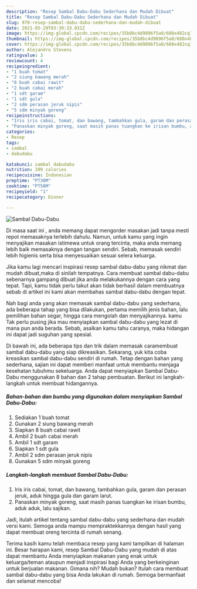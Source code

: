 ```yaml
---
description: "Resep Sambal Dabu-Dabu Sederhana dan Mudah Dibuat"
title: "Resep Sambal Dabu-Dabu Sederhana dan Mudah Dibuat"
slug: 970-resep-sambal-dabu-dabu-sederhana-dan-mudah-dibuat
date: 2021-05-29T03:39:33.031Z
image: https://img-global.cpcdn.com/recipes/35b8bc4d9896f5a0/680x482cq70/sambal-dabu-dabu-foto-resep-utama.jpg
thumbnail: https://img-global.cpcdn.com/recipes/35b8bc4d9896f5a0/680x482cq70/sambal-dabu-dabu-foto-resep-utama.jpg
cover: https://img-global.cpcdn.com/recipes/35b8bc4d9896f5a0/680x482cq70/sambal-dabu-dabu-foto-resep-utama.jpg
author: Alejandro Stevens
ratingvalue: 3
reviewcount: 4
recipeingredient:
- "1 buah tomat"
- "2 siung bawang merah"
- "8 buah cabai rawit"
- "2 buah cabai merah"
- "1 sdt garam"
- "1 sdt gula"
- "2 sdm perasan jeruk nipis"
- "5 sdm minyak goreng"
recipeinstructions:
- "Iris iris cabai, tomat, dan bawang, tambahkan gula, garam dan perasan jeruk, aduk hingga gula dan garam larut."
- "Panaskan minyak goreng, saat masih panas tuangkan ke irisan bumbu, aduk aduk, lalu sajikan."
categories:
- Resep
tags:
- sambal
- dabudabu

katakunci: sambal dabudabu 
nutrition: 209 calories
recipecuisine: Indonesian
preptime: "PT30M"
cooktime: "PT50M"
recipeyield: "1"
recipecategory: Dinner

---
```



![Sambal Dabu-Dabu](https://img-global.cpcdn.com/recipes/35b8bc4d9896f5a0/680x482cq70/sambal-dabu-dabu-foto-resep-utama.jpg)

Di masa  saat ini , anda memang dapat mengorder masakan jadi tanpa mesti repot memasaknya terlebih dahulu. Namun, untuk kamu yang ingin menyajikan masakan istimewa untuk orang tercinta, maka anda memang lebih baik memasaknya dengan tangan sendiri. Sebab, memasak sendiri lebih higienis serta bisa menyesuaikan sesuai selera keluarga.

Jika kamu lagi mencari inspirasi resep sambal dabu-dabu yang nikmat dan mudah dibuat,maka di sinilah tempatnya. Cara membuat sambal dabu-dabu  sebenarnya gampang dibuat jika anda melakukannya dengan cara yang tepat. Tapi, kamu tidak perlu takut akan tidak berhasil dalam membuatnya 
sebab di artikel ini kami akan membahas sambal dabu-dabu dengan tepat.  



Nah bagi anda yang akan memasak sambal dabu-dabu yang sederhana, ada beberapa tahap yang bisa dilakukan, pertama memilih jenis bahan, lalu pemilihan bahan segar, hingga cara mengolah dan menyajikannya. kamu Tak perlu pusing jika mau menyiapkan sambal dabu-dabu yang lezat di mana pun anda berada. Sebab, asalkan kamu  tahu caranya, maka hidangan ini dapat jadi suguhan yang spesial.

Di bawah ini, ada beberapa tips dan trik dalam memasak caramembuat sambal dabu-dabu yang siap dikreasikan. Sekarang, yuk kita coba kreasikan sambal dabu-dabu sendiri di rumah. Tetap dengan bahan yang sederhana, sajian ini dapat memberi manfaat untuk membantu menjaga kesehatan tubuhmu sekeluarga. Anda dapat menyiapkan Sambal Dabu-Dabu menggunakan 8 bahan dan 2 tahap pembuatan. Berikut ini langkah-langkah untuk membuat hidangannya.

<!--inarticleads1-->

##### Bahan-bahan dan bumbu yang digunakan dalam menyiapkan Sambal Dabu-Dabu:

1. Sediakan 1 buah tomat
1. Gunakan 2 siung bawang merah
1. Siapkan 8 buah cabai rawit
1. Ambil 2 buah cabai merah
1. Ambil 1 sdt garam
1. Siapkan 1 sdt gula
1. Ambil 2 sdm perasan jeruk nipis
1. Gunakan 5 sdm minyak goreng




<!--inarticleads2-->

##### Langkah-langkah membuat Sambal Dabu-Dabu:

1. Iris iris cabai, tomat, dan bawang, tambahkan gula, garam dan perasan jeruk, aduk hingga gula dan garam larut.
1. Panaskan minyak goreng, saat masih panas tuangkan ke irisan bumbu, aduk aduk, lalu sajikan.




Jadi, itulah artikel tentang  sambal dabu-dabu  yang sederhana dan mudah versi kami. Semoga anda mampu mempraktekkannya dengan hasil yang dapat membuat oreng tercinta di rumah senang. 

Terima kasih kamu telah membaca resep yang kami tampilkan di halaman ini. Besar harapan kami, resep  Sambal Dabu-Dabu yang mudah di atas dapat membantu Anda menyiapkan makanan yang enak untuk keluarga/teman ataupun menjadi inspirasi bagi Anda yang berkeinginan untuk berjualan makanan. Gimana nih? Mudah bukan? Itulah cara membuat sambal dabu-dabu yang bisa Anda lakukan di rumah. Semoga bermanfaat dan selamat mencoba!

